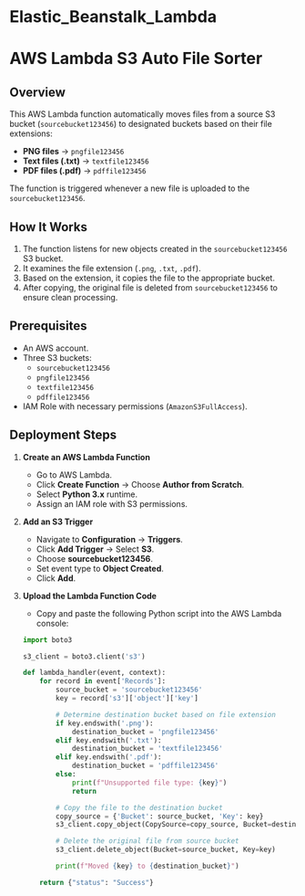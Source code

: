 # Elastic_Beanstalk_Lambda

# AWS Lambda S3 Auto File Sorter

## Overview
This AWS Lambda function automatically moves files from a source S3 bucket (`sourcebucket123456`) to designated buckets based on their file extensions:
- **PNG files** → `pngfile123456`
- **Text files (.txt)** → `textfile123456`
- **PDF files (.pdf)** → `pdffile123456`

The function is triggered whenever a new file is uploaded to the `sourcebucket123456`.

## How It Works
1. The function listens for new objects created in the `sourcebucket123456` S3 bucket.
2. It examines the file extension (`.png`, `.txt`, `.pdf`).
3. Based on the extension, it copies the file to the appropriate bucket.
4. After copying, the original file is deleted from `sourcebucket123456` to ensure clean processing.

## Prerequisites
- An AWS account.
- Three S3 buckets:
  - `sourcebucket123456`
  - `pngfile123456`
  - `textfile123456`
  - `pdffile123456`
- IAM Role with necessary permissions (`AmazonS3FullAccess`).

## Deployment Steps
1. **Create an AWS Lambda Function**
   - Go to AWS Lambda.
   - Click **Create Function** → Choose **Author from Scratch**.
   - Select **Python 3.x** runtime.
   - Assign an IAM role with S3 permissions.

2. **Add an S3 Trigger**
   - Navigate to **Configuration** → **Triggers**.
   - Click **Add Trigger** → Select **S3**.
   - Choose **sourcebucket123456**.
   - Set event type to **Object Created**.
   - Click **Add**.

3. **Upload the Lambda Function Code**
   - Copy and paste the following Python script into the AWS Lambda console:

   ```python
   import boto3

   s3_client = boto3.client('s3')

   def lambda_handler(event, context):
       for record in event['Records']:
           source_bucket = 'sourcebucket123456'
           key = record['s3']['object']['key']

           # Determine destination bucket based on file extension
           if key.endswith('.png'):
               destination_bucket = 'pngfile123456'
           elif key.endswith('.txt'):
               destination_bucket = 'textfile123456'
           elif key.endswith('.pdf'):
               destination_bucket = 'pdffile123456'
           else:
               print(f"Unsupported file type: {key}")
               return

           # Copy the file to the destination bucket
           copy_source = {'Bucket': source_bucket, 'Key': key}
           s3_client.copy_object(CopySource=copy_source, Bucket=destination_bucket, Key=key)

           # Delete the original file from source bucket
           s3_client.delete_object(Bucket=source_bucket, Key=key)

           print(f"Moved {key} to {destination_bucket}")

       return {"status": "Success"}
